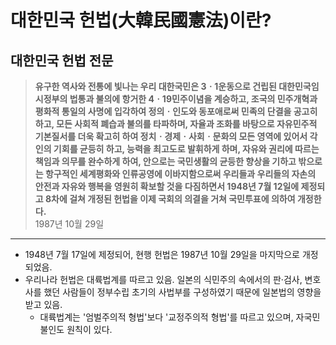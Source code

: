 # 대한민국 헌법(大韓民國憲法)이란?

## 대한민국 헌법 전문  

> **유구한 역사와 전통에 빛나는 우리 대한국민은 3ㆍ1운동으로 건립된 대한민국임시정부의 법통과 불의에 항거한 4ㆍ19민주이념을 계승하고, 조국의 민주개혁과 평화적 통일의 사명에 입각하여 정의ㆍ인도와 동포애로써 민족의 단결을 공고히 하고, 모든 사회적 폐습과 불의를 타파하며, 자율과 조화를 바탕으로 자유민주적 기본질서를 더욱 확고히 하여 정치ㆍ경제ㆍ사회ㆍ문화의 모든 영역에 있어서 각인의 기회를 균등히 하고, 능력을 최고도로 발휘하게 하며, 자유와 권리에 따르는 책임과 의무를 완수하게 하여, 안으로는 국민생활의 균등한 향상을 기하고 밖으로는 항구적인 세계평화와 인류공영에 이바지함으로써 우리들과 우리들의 자손의 안전과 자유와 행복을 영원히 확보할 것을 다짐하면서 1948년 7월 12일에 제정되고 8차에 걸쳐 개정된 헌법을 이제 국회의 의결을 거쳐 국민투표에 의하여 개정한다.**  
> 1987년 10월 29일  

---

- 1948년 7월 17일에 제정되어, 현행 헌법은 1987년 10월 29일을 마지막으로 개정되었음.
- 우리나라 헌법은 대륙법계를 따르고 있음. 일본의 식민주의 속에서의 판·검사, 변호사를 했던 사람들이 정부수립 초기의 사법부를 구성하였기 때문에 일본법의 영향을 받고 있음.
  - 대륙법계는 '엄벌주의적 형법'보다 '교정주의적 형법'를 따르고 있으며, 자국민 불인도 원칙이 있다.

